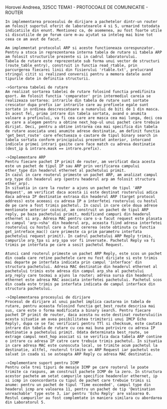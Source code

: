
Horovei Andreea, 325CC
TEMA1 - PROTOCOALE DE COMUNICATIE - ROUTER

	In implementarea procesului de dirijare a pachetelor dintr-un router am folosit suportul oferit de laboratoarele 4 si 5, urmarind totodata indicatiile din enunt. Mentionez ca, de asemenea, au fost foarte utile si discutiile de pe forum care m-au ajutat sa inteleg mai bine tot ceea ce am avut de facut.

	Am implementat protocolul ARP si aceste functioneaza corespunzator. 
	Pentru a stoca in reprezentarea interna tabela de rutare si tabela ARP am folosit structurile prezente si in cadrul laboratorului.
	Tabela de rutare este reprezentate sub forma unui vector de structuri (route_table_entry), construit in functia read_rtable, prin parcurgerea fiecarei linii din fisierului 'rtable.txt', prelucrand stringul citit si realizand conversii pentru a memora datele avnd tipurile date in definitia structurii.

    ->Sortarea tabelei de rutare
	Am realizat sortarea tabelei de rutare folosind functia predifinita qsort. Am folosit functia 'comparator' prin intermediul careia se realizeaza sortarea: intrarile din tabela de rutare sunt sortate crescator dupa prefix iar intrarile care au prefixele egale sunt sortate in ordinea descrescatoare a numarului de biti de 1 din masca. In acest fel, prima intrare din tabela sortata, avand o anumita valoare a prefixului, va fi cea care are masca cea mai lunga, deci cea pe care a alegem pentru a obtine next_hop-ul unui pachet care trebuie dirijat. Deci, pentru a obtine intrarea cea mai specifica din tabela de rutare asociata unei anumite adrese destinatie, am definit functia 'get_best_route' care efectueaza o cautare de tipul binary search in tabela sortata conform principiului prezentat anterior, intorcand indicele primei intrari gasite care face match cu adresa destinatie (dest_ip & intrare.mask == intrare.prefix).

	->Implementare ARP
	Pentru fiecare pachet IP primit de router, am verificat daca acesta este un pachet de tipul IP sau ARP prin verificarea campului ether_type din headerul ethernet al pachetului primit.
	In cazul in care routerul primeste un pachet ARP, am analizat campul arp_type din headerul arp (pentru headerul arp am folosit structura ether_arp).
	In situatia in care la router a ajuns un pachet de tipul 'ARP Request', am verificat daca acesta ii este destinat routerului adica daca adresa IP destinatie extrasa din headerul ARP (target protocol address) este aceeasi cu adresa IP a interfetei routerului cu hostul de pe care a fost trimis pachetul. In cazul in care cele doua adrese mentionate anterior coincid, am construit un pachet de tipul ARP reply, pe baza pachetului primit, modificand campuri din headerul ethernet si arp. Adresa MAC pentru care s-a facut request este plasata in campul 'arp->sha' din headerul arp, aceasta fiind adresa interfetei routerului cu hostul care a facut cererea (este obtinuta cu functia get_intreface_mac() care primeste ca prim parametru interfata pachetului request primit). In cadrul pachetului ARP Reply trimis, campurile arp_tpa si arp_spa vor fi inversate. Pachetul Reply va fi trimis pe interfata pe care a sosit pachetul Request.

	Atunci cand routerul primeste un pachet ARP Reply, este scos un pachet din coada care retine pachetele care nu fost dirijate si este trimis mai departe pe interfata indicata prin campul 'interface' din structura pachetului. Adresa MAC destinatie din headerul ethernet al pachetului trimis este adresa din campul arp_sha al pachetului arp_reply care tocmai a ajuns la router; adresa sursa din headerul ethernet este adresa MAC asociata interfetei pachetului. Pachetul scos din coada este trimis pe interfata indicata de campul interface din structura pachetului.

	->Implementarea procesului de dirijare
	Procesul de dirijare al unui pachet implica cautarea in tabela de rutare, pentru aceasta folosind functia get_best_route descrisa mai sus, care este o forma modificata a binary search. Pentru fiecare pachet IP primit de router, daca acesta nu este destinat routerului(in acesta situatie am avea posibilitatea trimiterii unui IMCP Echo Reply), dupa ce se fac verificari pentru TTl si checksum, este cautata intrare din tabela de rutare cu cea mai buna potrivire cu adresa IP destinatie a pachetului primit. Odata determinata best_route, se extrage campul next_hop asociat si se verifica daca tabela ARP contine o intrare cu adresa IP catre care trebuie trimis pachetul. In situatia in care adresa MAC este cunoscuta local, se trimite acum pachetul la destinatie, altfel, routerul trimite un ARP Request iar pachetul este salvat in coada si se asteapta ARP Reply cu adresa MAC destinatie.

	->Implementare suport pentru ICMP 
	Pentru cele trei tipuri de mesaje ICMP pe care routerul le poate trimite ca raspuns, am construit pachete ICMP de la zero. In structura acestor pachete am setat campurile specifice headerelor ethernet, ip si icmp in cooncordanta cu tipul de pachet care trebuie trimis si anume: pentru un pachet de tipul 'Time exceeded', campul type din headerul icmp are valoarea 11, pentru un pachet de tip 'Destination unreachable' type este 3, iar pentru 'Echo Reply' are valoarea 0. Restul campurilor au fost complemtate in maniera similara cu abordarea din Laboratorul 5.